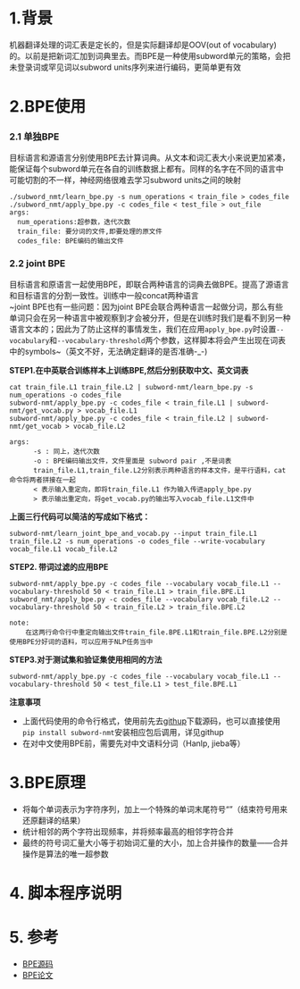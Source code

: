 # 1.背景
机器翻译处理的词汇表是定长的，但是实际翻译却是OOV(out of vocabulary)的。以前是把新词汇加到词典里去。而BPE是一种使用subword单元的策略，会把未登录词或罕见词以subword units序列来进行编码，更简单更有效
# 2.BPE使用
### 2.1 单独BPE
目标语言和源语言分别使用BPE去计算词典。从文本和词汇表大小来说更加紧凑，能保证每个subword单元在各自的训练数据上都有。同样的名字在不同的语言中可能切割的不一样，神经网络很难去学习subword units之间的映射

    ./subword_nmt/learn_bpe.py -s num_operations < train_file > codes_file
    ./subword_nmt/apply_bpe.py -c codes_file < test_file > out_file
    args:
      num_operations:超参数，迭代次数
      train_file: 要分词的文件,即要处理的原文件
      codes_file: BPE编码的输出文件
### 2.2 joint BPE
目标语言和原语言一起使用BPE，即联合两种语言的词典去做BPE。提高了源语言和目标语言的分割一致性。训练中一般concat两种语言<br>
~joint BPE也有一些问题：因为joint BPE会联合两种语言一起做分词，那么有些单词只会在另一种语言中被观察到才会被分开，但是在训练时我们是看不到另一种语言文本的；因此为了防止这样的事情发生，我们在应用`apply_bpe.py`时设置`--vocabulary`和`--vocabulary-threshold`两个参数，这样脚本将会产生出现在词表中的symbols~（英文不好，无法确定翻译的是否准确-_-)<br>

**STEP1.在中英联合训练样本上训练BPE,然后分别获取中文、英文词表**<br>

    cat train_file.L1 train_file.L2 | subword-nmt/learn_bpe.py -s num_operations -o codes_file
    subword-nmt/apply_bpe.py -c codes_file < train_file.L1 | subword-nmt/get_vocab.py > vocab_file.L1
    subword-nmt/apply_bpe.py -c codes_file < train_file.L2 | subword-nmt/get_vocab > vocab_file.L2
    
    args:
          -s : 同上，迭代次数
          -o : BPE编码输出文件，文件里面是 subword pair ,不是词表
          train_file.L1,train_file.L2分别表示两种语言的样本文件，是平行语料，cat命令将两者拼接在一起
          < 表示输入重定向，即将train_file.L1 作为输入传进apply_bpe.py
          > 表示输出重定向，将get_vocab.py的输出写入vocab_file.L1文件中

**上面三行代码可以简洁的写成如下格式：**

    subword-nmt/learn_joint_bpe_and_vocab.py --input train_file.L1 train_file.L2 -s num_operations -o codes_file --write-vocabulary vocab_file.L1 vocab_file.L2

**STEP2. 带词过滤的应用BPE**

    subword-nmt/apply_bpe.py -c codes_file --vocabulary vocab_file.L1 --vocabulary-threshold 50 < train_file.L1 > train_file.BPE.L1
    subword_nmt/apply_bpe.py -c codes_file --vocabulary vocab_file.L2 --vocabulary-threshold 50 < train_file.L2 > train_file.BPE.L2
    
    note:
        在这两行命令行中重定向输出文件train_file.BPE.L1和train_file.BPE.L2分别是使用BPE分好词的语料，可以应用于NLP任务当中

**STEP3.对于测试集和验证集使用相同的方法**

    subword-nmt/apply_bpe.py -c codes_file --vocabulary vocab_file.L1 --vocabulary-threshold 50 < test_file.L1 > test_file.BPE.L1
    
**注意事项**
* 上面代码使用的命令行格式，使用前先去[githup](https://github.com/rsennrich/subword-nmt)下载源码，也可以直接使用`pip install subword-nmt`安装相应包后调用，详见githup
* 在对中文使用BPE前，需要先对中文语料分词（Hanlp, jieba等）

# 3.BPE原理
* 将每个单词表示为字符序列，加上一个特殊的单词末尾符号“</w>”（结束符号用来还原翻译的结果）
* 统计相邻的两个字符出现频率，并将频率最高的相邻字符合并
* 最终的符号词汇量大小等于初始词汇量的大小，加上合并操作的数量——合并操作是算法的唯一超参数

# 4. 脚本程序说明

# 5. 参考
* [BPE源码](https://github.com/rsennrich/subword-nmt)
* [BPE论文](https://arxiv.org/abs/1508.07909)

        
    
          
